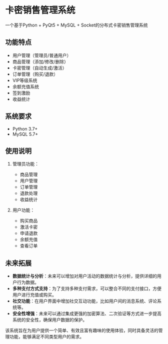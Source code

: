 # 卡密销售管理系统

一个基于Python + PyQt5 + MySQL + Socket的分布式卡密销售管理系统

## 功能特点

- 用户管理（管理员/普通用户）
- 商品管理（添加/修改/删除）
- 卡密管理（自动生成/激活）
- 订单管理（购买/退款）
- VIP等级系统
- 余额充值系统
- 签到激励
- 收益统计

## 系统要求

- Python 3.7+
- MySQL 5.7+

## 使用说明

1. 管理员功能：
   - 商品管理
   - 用户管理
   - 订单管理
   - 退款处理
   - 收益统计

2. 用户功能：
   - 购买商品
   - 激活卡密
   - 申请退款
   - 余额充值
   - 查看订单
## 未来拓展

- **数据统计与分析**：未来可以增加对用户活动的数据统计与分析，提供详细的用户行为数据。
- **多种支付方式支持**：为了支持多种支付需求，可以整合不同的支付接口，方便用户进行充值或购买。
- **社交功能**：在用户界面中增加社交互动功能，比如用户间的消息系统、评论系统等。
- **安全性增强**：未来可以通过集成更强的加密算法、二次验证等方式进一步提高系统的安全性，确保用户数据的保护。

该系统旨在为用户提供一个简单、有效且富有趣味的使用体验，同时具备灵活的管理功能，能够满足不同类型用户的需求。
